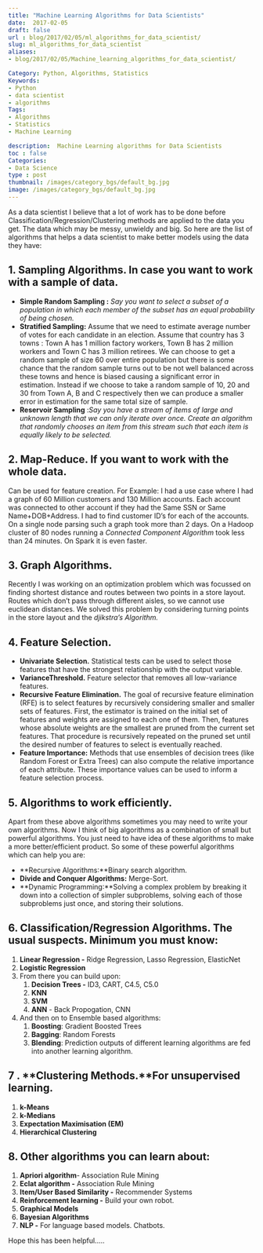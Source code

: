 ```yaml
---
title: "Machine Learning Algorithms for Data Scientists"
date:  2017-02-05
draft: false
url : blog/2017/02/05/ml_algorithms_for_data_scientist/
slug: ml_algorithms_for_data_scientist
aliases:
- blog/2017/02/05/Machine_learning_algorithms_for_data_scientist/

Category: Python, Algorithms, Statistics
Keywords:
- Python
- data scientist
- algorithms
Tags:
- Algorithms
- Statistics
- Machine Learning

description:  Machine Learning algorithms for Data Scientists
toc : false
Categories:
- Data Science
type : post
thumbnail: /images/category_bgs/default_bg.jpg
image: /images/category_bgs/default_bg.jpg
---
```




As a data scientist I believe that a lot of work has to be done before Classification/Regression/Clustering methods are applied to the data you get. The data which may be messy, unwieldy and big. So here are the list of algorithms that helps a data scientist to make better models using the data they have:

## 1. Sampling Algorithms. In case you want to work with a sample of data.

- **Simple Random Sampling :** *Say you want to select a subset of a population in which each member of the subset has an equal probability of being chosen.*
- **Stratified Sampling:** Assume that we need to estimate average number of votes for each candidate in an election. Assume that country has 3 towns : Town A has 1 million factory workers, Town B has 2 million workers and Town C has 3 million retirees. We can choose to get a random sample of size 60 over entire population but there is some chance that the random sample turns out to be not well balanced across these towns and hence is biased causing a significant error in estimation. Instead if we choose to take a random sample of 10, 20 and 30 from Town A, B and C respectively then we can produce a smaller error in estimation for the same total size of sample.
- **Reservoir Sampling** :*Say you have a stream of items of large and unknown length that we can only iterate over once. Create an algorithm that randomly chooses an item from this stream such that each item is equally likely to be selected.*


## 2. **Map-Reduce. If you want to work with the whole data**.

Can be used for feature creation. For Example: I had a use case where I had a graph of 60 Million customers and 130 Million accounts. Each account was connected to other account if they had the Same SSN or Same Name+DOB+Address. I had to find customer ID’s for each of the accounts. On a single node parsing such a graph took more than 2 days. On a Hadoop cluster of 80 nodes running a *Connected Component Algorithm* took less than 24 minutes. On Spark it is even faster.



## 3. **Graph Algorithms.**

Recently I was working on an optimization problem which was focussed on finding shortest distance and routes between two points in a store layout. Routes which don’t pass through different aisles, so we cannot use euclidean distances. We solved this problem by considering turning points in the store layout and the *djikstra’s Algorithm.*

<script src="//z-na.amazon-adsystem.com/widgets/onejs?MarketPlace=US&adInstanceId=c4ca54df-6d53-4362-92c0-13cb9977639e"></script>

## 4. **Feature Selection.**

- **Univariate Selection.** Statistical tests can be used to select those features that have the strongest relationship with the output variable.
- **VarianceThreshold.** Feature selector that removes all low-variance features.
- **Recursive Feature Elimination.** The goal of recursive feature elimination (RFE) is to select features by recursively considering smaller and smaller sets of features. First, the estimator is trained on the initial set of features and weights are assigned to each one of them. Then, features whose absolute weights are the smallest are pruned from the current set features. That procedure is recursively repeated on the pruned set until the desired number of features to select is eventually reached.
- **Feature Importance:** Methods that use ensembles of decision trees (like Random Forest or Extra Trees) can also compute the relative importance of each attribute. These importance values can be used to inform a feature selection process.



## 5. **Algorithms to work efficiently.**

Apart from these above algorithms sometimes you may need to write your own algorithms. Now I think of big algorithms as a combination of small but powerful algorithms. You just need to have idea of these algorithms to make a more better/efficient product. So some of these powerful algorithms which can help you are:

- **Recursive Algorithms:**Binary search algorithm.
- **Divide and Conquer Algorithms:** Merge-Sort.
- **Dynamic Programming:**Solving a complex problem by breaking it down into a collection of simpler subproblems, solving each of those subproblems just once, and storing their solutions.



## 6. **Classification/Regression Algorithms.** The usual suspects. Minimum you must know:

1. **Linear Regression -** Ridge Regression, Lasso Regression, ElasticNet
2. **Logistic Regression**
3. From there you can build upon:
    1. **Decision Trees -** ID3, CART, C4.5, C5.0
    2. **KNN**
    3. **SVM**
    4. **ANN** - Back Propogation, CNN
4. And then on to Ensemble based algorithms:
    1. **Boosting**: Gradient Boosted Trees
    2. **Bagging**: Random Forests
    3. **Blending**: Prediction outputs of different learning algorithms are fed into another learning algorithm.



## 7 . **Clustering Methods.**For unsupervised learning.

1. **k-Means**
2. **k-Medians**
3. **Expectation Maximisation (EM)**
4. **Hierarchical Clustering**



## 8. **Other algorithms you can learn about:**

1. **Apriori algorithm**- Association Rule Mining
2. **Eclat algorithm -** Association Rule Mining
3. **Item/User Based Similarity -** Recommender Systems
4. **Reinforcement learning -** Build your own robot.
5. **Graphical Models**
6. **Bayesian Algorithms**
7. **NLP -** For language based models. Chatbots.

Hope this has been helpful.....
